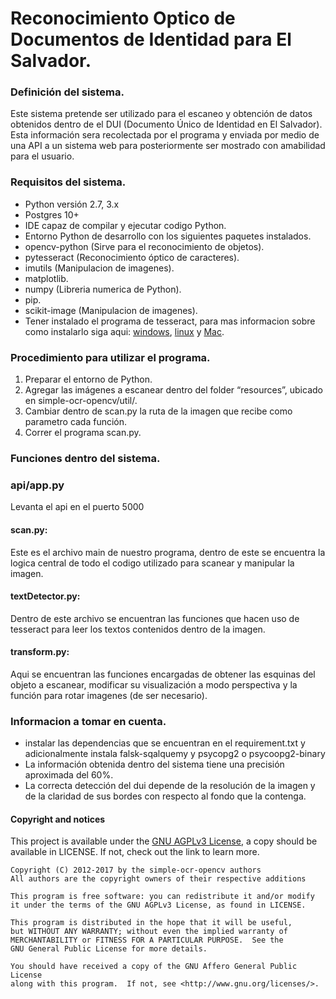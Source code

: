 # Reconocimiento Optico de Documentos de Identidad para El Salvador.

### Definición del sistema.
Este sistema pretende ser utilizado para el escaneo y obtención de datos obtenidos dentro de el DUI (Documento Único de Identidad en El Salvador). Esta información sera recolectada por el programa y enviada por medio de una API a un sistema web para posteriormente ser mostrado con amabilidad para el usuario.

### Requisitos del sistema.
* Python versión 2.7, 3.x
* Postgres 10+
* IDE capaz de compilar y ejecutar codigo Python.
* Entorno Python de desarrollo con los siguientes paquetes instalados.
* opencv-python (Sirve para el reconocimiento de objetos).
* pytesseract (Reconocimiento óptico de caracteres).
* imutils (Manipulacion de imagenes).
* matplotlib.
* numpy (Libreria numerica de Python).
* pip.
* scikit-image (Manipulacion de imagenes).
* Tener instalado el programa de tesseract, para mas informacion sobre como instalarlo siga aqui: [windows], [linux] y [Mac].

### Procedimiento para utilizar el programa.
1. Preparar el entorno de Python.
2. Agregar las imágenes a escanear dentro del folder “resources”, ubicado en simple-ocr-opencv/util/.
3. Cambiar dentro de scan.py la ruta de la imagen que recibe como parametro cada función.
4. Correr el programa scan.py.

### Funciones dentro del sistema.
### api/app.py
Levanta el api en el puerto 5000
#### scan.py: 
Este es el archivo main de nuestro programa, dentro de este se encuentra la logica central de todo el codigo utilizado para scanear y manipular la imagen.
#### textDetector.py: 
Dentro de este archivo se encuentran las funciones que hacen uso de tesseract para leer los textos contenidos dentro de la imagen.
#### transform.py: 
Aqui se encuentran las funciones encargadas de obtener las esquinas del objeto a escanear, modificar su visualización a modo perspectiva y la función para rotar imagenes (de ser necesario).


### Informacion a tomar en cuenta.
- instalar las dependencias que se encuentran en el requirement.txt y adicionalmente instala falsk-sqalquemy y psycopg2 o psycoopg2-binary
- La información obtenida dentro del sistema tiene una precisión aproximada del 60%.
- La correcta detección del dui depende de la resolución de la imagen y de la claridad de sus bordes con respecto al fondo que la contenga.

[windows]: https://github.com/UB-Mannheim/tesseract/wiki
[linux]: https://tesseract-ocr.github.io/tessdoc/Home.html
[Mac]: https://tesseract-ocr.github.io/tessdoc/Home.html

#### Copyright and notices

This project is available under the [GNU AGPLv3 License](https://www.gnu.org/licenses/agpl-3.0.txt), a copy
should be available in LICENSE. If not, check out the link to learn more.
 
    Copyright (C) 2012-2017 by the simple-ocr-opencv authors
    All authors are the copyright owners of their respective additions
    
    This program is free software: you can redistribute it and/or modify
    it under the terms of the GNU AGPLv3 License, as found in LICENSE.

    This program is distributed in the hope that it will be useful,
    but WITHOUT ANY WARRANTY; without even the implied warranty of
    MERCHANTABILITY or FITNESS FOR A PARTICULAR PURPOSE.  See the
    GNU General Public License for more details.

    You should have received a copy of the GNU Affero General Public License
    along with this program.  If not, see <http://www.gnu.org/licenses/>.    
  
